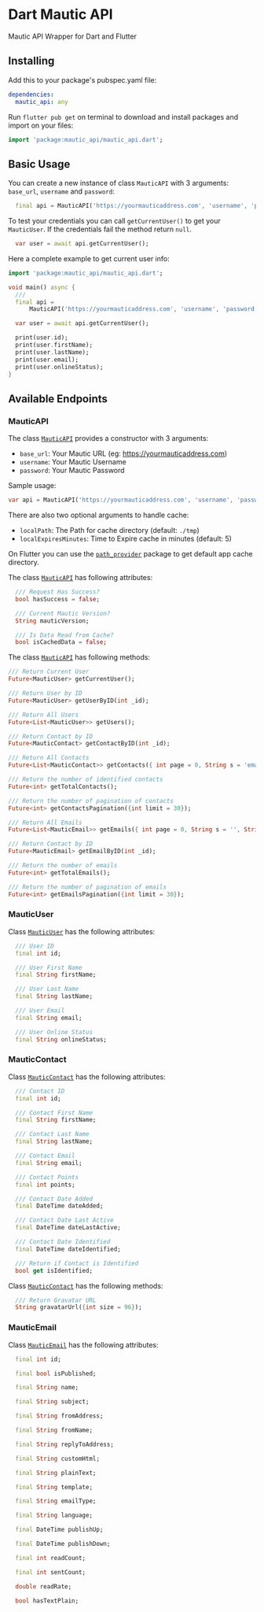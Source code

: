 # Dart Mautic API

Mautic API Wrapper for Dart and Flutter

## Installing

Add this to your package's pubspec.yaml file:

```yaml
dependencies:
  mautic_api: any
```

Run `flutter pub get` on terminal to download and install packages and import on your files:

```dart
import 'package:mautic_api/mautic_api.dart';
```

## Basic Usage

You can create a new instance of class `MauticAPI` with 3 arguments: `base_url`, `username` and `password`:

```dart
  final api = MauticAPI('https://yourmauticaddress.com', 'username', 'password');
```

To test your credentials you can call `getCurrentUser()` to get your `MauticUser`. If the credentials fail the method return `null`.

```dart
  var user = await api.getCurrentUser();
```

Here a complete example to get current user info:

```dart
import 'package:mautic_api/mautic_api.dart';

void main() async {
  ///
  final api =
      MauticAPI('https://yourmauticaddress.com', 'username', 'password');

  var user = await api.getCurrentUser();

  print(user.id);
  print(user.firstName);
  print(user.lastName);
  print(user.email);
  print(user.onlineStatus);
}
```

## Available Endpoints

### MauticAPI

The class [`MauticAPI`](https://github.com/powerticmkt/dart-mautic-api/blob/master/lib/src/mautic_api.dart) provides a constructor with 3 arguments:

- `base_url`: Your Mautic URL (eg: https://yourmauticaddress.com)
- `username`: Your Mautic Username
- `password`: Your Mautic Password

Sample usage:

```dart
var api = MauticAPI('https://yourmauticaddress.com', 'username', 'password');
```

There are also two optional arguments to handle cache:

- `localPath`: The Path for cache directory (default: `./tmp`)
- `localExpiresMinutes`: Time to Expire cache in minutes (default: 5)

On Flutter you can use the [`path_provider`](https://pub.dev/packages/path_provider) package to get default app cache directory.

The class [`MauticAPI`](https://github.com/powerticmkt/dart-mautic-api/blob/master/lib/src/mautic_api.dart) has following attributes:

```dart
  /// Request Has Success?
  bool hasSuccess = false;

  /// Current Mautic Version?
  String mauticVersion;

  /// Is Data Read from Cache?
  bool isCachedData = false;
```

The class [`MauticAPI`](https://github.com/powerticmkt/dart-mautic-api/blob/master/lib/src/mautic_api.dart) has following methods:

```dart
/// Return Current User
Future<MauticUser> getCurrentUser();

/// Return User by ID
Future<MauticUser> getUserByID(int _id);

/// Return All Users
Future<List<MauticUser>> getUsers();

/// Return Contact by ID
Future<MauticContact> getContactByID(int _id);

/// Return All Contacts
Future<List<MauticContact>> getContacts({ int page = 0, String s = 'email:%@%', String ob = 'last_active', String od = 'desc', int limit = 5});

/// Return the number of identified contacts
Future<int> getTotalContacts();

/// Return the number of pagination of contacts
Future<int> getContactsPagination({int limit = 30});

/// Return All Emails
Future<List<MauticEmail>> getEmails({ int page = 0, String s = '', String ob = 'id', String od = 'desc', int limit = 30});

/// Return Contact by ID
Future<MauticEmail> getEmailByID(int _id);

/// Return the number of emails
Future<int> getTotalEmails();

/// Return the number of pagination of emails
Future<int> getEmailsPagination({int limit = 30});
```

### MauticUser

Class [`MauticUser`](https://github.com/powerticmkt/dart-mautic-api/blob/master/lib/src/mautic_user.dart)  has the following attributes:

```dart
  /// User ID
  final int id;

  /// User First Name
  final String firstName;

  /// User Last Name
  final String lastName;

  /// User Email
  final String email;

  /// User Online Status
  final String onlineStatus;
```

### MauticContact

Class [`MauticContact`](https://github.com/powerticmkt/dart-mautic-api/blob/master/lib/src/mautic_contact.dart)  has the following attributes:

```dart
  /// Contact ID
  final int id;

  /// Contact First Name
  final String firstName;

  /// Contact Last Name
  final String lastName;

  /// Contact Email
  final String email;

  /// Contact Points
  final int points;

  /// Contact Date Added
  final DateTime dateAdded;

  /// Contact Date Last Active
  final DateTime dateLastActive;

  /// Contact Date Identified
  final DateTime dateIdentified;

  /// Return if Contact is Identified
  bool get isIdentified;
```

Class [`MauticContact`](https://github.com/powerticmkt/dart-mautic-api/blob/master/lib/src/mautic_contact.dart)  has the following methods:

```dart
  /// Return Gravatar URL
  String gravatarUrl({int size = 96});
```

### MauticEmail

Class [`MauticEmail`](https://github.com/powerticmkt/dart-mautic-api/blob/master/lib/src/mautic_email.dart)  has the following attributes:

```dart
  final int id;

  final bool isPublished;

  final String name;

  final String subject;

  final String fromAddress;

  final String fromName;

  final String replyToAddress;

  final String customHtml;

  final String plainText;

  final String template;

  final String emailType;

  final String language;

  final DateTime publishUp;

  final DateTime publishDown;

  final int readCount;

  final int sentCount;

  double readRate;

  bool hasTextPlain;
```
